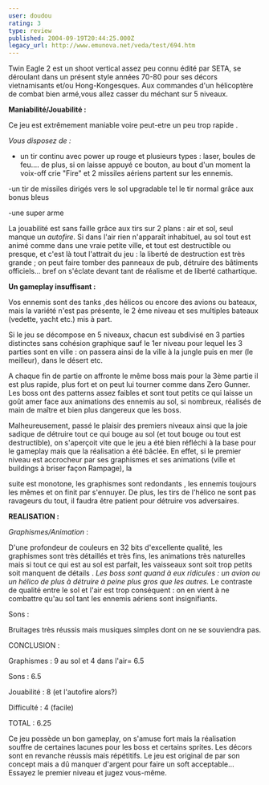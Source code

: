```yaml
---
user: doudou
rating: 3
type: review
published: 2004-09-19T20:44:25.000Z
legacy_url: http://www.emunova.net/veda/test/694.htm
---
```

Twin Eagle 2 est un shoot vertical assez peu connu édité par SETA, se déroulant dans un présent style années 70-80 pour ses décors vietnamisants et/ou Hong-Kongesques. Aux commandes d'un hélicoptère de combat bien armé,vous allez casser du méchant sur 5 niveaux.  

  

**Maniabilité/Jouabilité :**  

  

Ce jeu est extrêmement maniable voire peut-etre un peu trop rapide .  

  

_Vous disposez de :_  

- un tir continu avec power up rouge et plusieurs types : laser, boules de feu.... de plus, si on laisse appuyé ce bouton, au bout d'un moment la voix-off crie "Fire" et 2 missiles aériens partent sur les ennemis.  

-un tir de missiles dirigés vers le sol upgradable tel le tir normal grâce aux bonus bleus  

-une super arme  

  

La jouabilité est sans faille grâce aux tirs sur 2 plans : air et sol, seul manque un _autofire_. Si dans l'air rien n'apparaît inhabituel, au sol tout est animé comme dans une vraie petite ville, et tout est destructible ou presque, et c'est là tout l'attrait du jeu : la liberté de destruction est très grande ; on peut faire tomber des panneaux de pub, détruire des bâtiments officiels... bref on s'éclate devant tant de réalisme et de liberté cathartique.  

  

**Un gameplay insuffisant :**  

  

Vos ennemis sont des tanks ,des hélicos ou encore des avions ou bateaux, mais la variété n'est pas présente, le 2 ème niveau et ses multiples bateaux (vedette, yacht etc.) mis à part.  

  

Si le jeu se décompose en 5 niveaux, chacun est subdivisé en 3 parties distinctes sans cohésion graphique sauf le 1er niveau pour lequel les 3 parties sont en ville : on passera ainsi de la ville à la jungle puis en mer (le meilleur), dans le désert etc.  

  

A chaque fin de partie on affronte le même boss mais pour la 3ème partie il est plus rapide, plus fort et on peut lui tourner comme dans Zero Gunner. Les boss ont des patterns assez faibles et sont tout petits ce qui laisse un goût amer face aux animations des ennemis au sol, si nombreux, réalisés de main de maître et bien plus dangereux que les boss.  

  

Malheureusement, passé le plaisir des premiers niveaux ainsi que la joie sadique de détruire tout ce qui bouge au sol (et tout bouge ou tout est destructible), on s'aperçoit vite que le jeu a été bien réfléchi à la base pour le gameplay mais que la réalisation a été bâclée. En effet, si le premier niveau est accrocheur par ses graphismes et ses animations (ville et buildings à briser façon Rampage), la  

suite est monotone, les graphismes sont redondants , les ennemis toujours les mêmes et on finit par s'ennuyer. De plus, les tirs de l'hélico ne sont pas ravageurs du tout, il faudra être patient pour détruire vos adversaires.  

  

**REALISATION :**  

  

_Graphismes/Animation_ :  

  

D'une profondeur de couleurs en 32 bits d'excellente qualité, les graphismes sont très détaillés et très fins, les animations très naturelles mais si tout ce qui est au sol est parfait, les vaisseaux sont soit trop petits soit manquent de détails . _Les boss sont quand à eux ridicules : un avion ou un hélico de plus à détruire à peine plus gros que les autres._ Le contraste de qualité entre le sol et l'air est trop conséquent : on en vient à ne combattre qu'au sol tant les ennemis aériens sont insignifiants.  

  

Sons :   

Bruitages très réussis mais musiques simples dont on ne se souviendra pas.  

  

  

CONCLUSION :  

  

  

Graphismes : 9 au sol et 4 dans l'air= 6.5  

Sons : 6.5  

Jouabilité : 8 (et l'autofire alors?)  

Difficulté : 4 (facile)  

  

  

TOTAL : 6.25  

  

Ce jeu possède un bon gameplay, on s'amuse fort mais la réalisation souffre de certaines lacunes pour les boss et certains sprites. Les décors sont en revanche réussis mais répétitifs. Le jeu est original de par son concept mais a dû manquer d'argent pour faire un soft acceptable... Essayez le premier niveau et jugez vous-même.